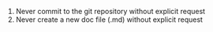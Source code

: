 1. Never commit to the git repository without explicit request
2. Never create a new doc file (.md) without explicit request